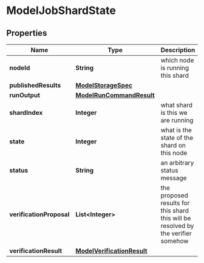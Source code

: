 # ModelJobShardState

## Properties
Name | Type | Description | Notes
------------ | ------------- | ------------- | -------------
**nodeId** | **String** | which node is running this shard |  [optional]
**publishedResults** | [**ModelStorageSpec**](ModelStorageSpec.md) |  |  [optional]
**runOutput** | [**ModelRunCommandResult**](ModelRunCommandResult.md) |  |  [optional]
**shardIndex** | **Integer** | what shard is this we are running |  [optional]
**state** | **Integer** | what is the state of the shard on this node |  [optional]
**status** | **String** | an arbitrary status message |  [optional]
**verificationProposal** | **List&lt;Integer&gt;** | the proposed results for this shard this will be resolved by the verifier somehow |  [optional]
**verificationResult** | [**ModelVerificationResult**](ModelVerificationResult.md) |  |  [optional]
